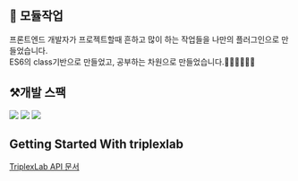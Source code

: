 ## 🚀 모듈작업
프론트엔드 개발자가 프로젝트할때 흔하고 많이 하는 작업들을 나만의 플러그인으로 만들었습니다.\
ES6의 class기반으로 만들었고, 공부하는 차원으로 만들었습니다.🧑🏻‍💻🧑🏻‍💻

## ⚒️개발 스팩
![](https://img.shields.io/badge/webpack-8dd6f9?style=for-the-badge&logo=webpack&logoColor=black)
![](https://img.shields.io/badge/Javascript-F7DF1E?style=for-the-badge&logo=JavaScript&logoColor=black)
![](https://img.shields.io/badge/sass-ff4154?style=for-the-badge&logo=sass&logoColor=white)

## Getting Started With triplexlab

[TriplexLab API 문서](https://thdbsgh3443.gitbook.io/triplexlab/)
